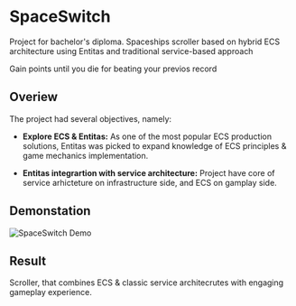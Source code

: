 # SpaceSwitch

Project for bachelor's diploma. Spaceships scroller based on hybrid ECS architecture using Entitas and traditional service-based approach

Gain points until you die for beating your previos record

## Overiew

The project had several objectives, namely:

- **Explore ECS & Entitas:** As one of the most popular ECS production solutions, Entitas was picked to expand knowledge of ECS principles & game mechanics implementation.
  
- **Entitas integrartion with service architecture:** Project have core of service arhicteture on infrastructure side, and ECS on gamplay side.

## Demonstation

![SpaceSwitch Demo](https://github.com/user-attachments/assets/f772fd36-a5a5-4659-ab8d-8d5173a1ccf6)

## Result

Scroller, that combines ECS & classic service architecrutes with engaging gameplay experience.
